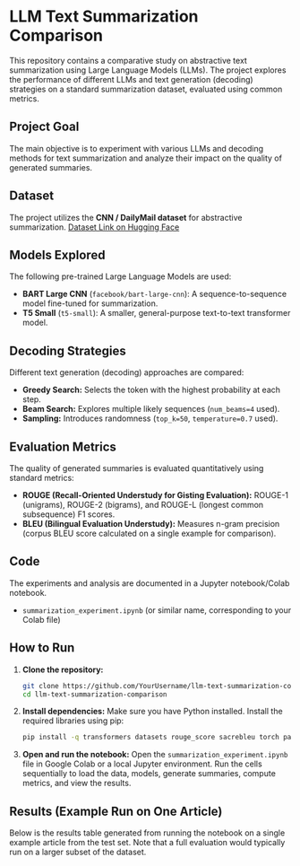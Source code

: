 # LLM Text Summarization Comparison

This repository contains a comparative study on abstractive text summarization using Large Language Models (LLMs). The project explores the performance of different LLMs and text generation (decoding) strategies on a standard summarization dataset, evaluated using common metrics.

## Project Goal

The main objective is to experiment with various LLMs and decoding methods for text summarization and analyze their impact on the quality of generated summaries.

## Dataset

The project utilizes the **CNN / DailyMail dataset** for abstractive summarization.
[Dataset Link on Hugging Face](https://huggingface.co/datasets/abisee/cnn_dailymail)

## Models Explored

The following pre-trained Large Language Models are used:

- **BART Large CNN** (`facebook/bart-large-cnn`): A sequence-to-sequence model fine-tuned for summarization.
- **T5 Small** (`t5-small`): A smaller, general-purpose text-to-text transformer model.

## Decoding Strategies

Different text generation (decoding) approaches are compared:

- **Greedy Search:** Selects the token with the highest probability at each step.
- **Beam Search:** Explores multiple likely sequences (`num_beams=4` used).
- **Sampling:** Introduces randomness (`top_k=50`, `temperature=0.7` used).

## Evaluation Metrics

The quality of generated summaries is evaluated quantitatively using standard metrics:

- **ROUGE (Recall-Oriented Understudy for Gisting Evaluation):** ROUGE-1 (unigrams), ROUGE-2 (bigrams), and ROUGE-L (longest common subsequence) F1 scores.
- **BLEU (Bilingual Evaluation Understudy):** Measures n-gram precision (corpus BLEU score calculated on a single example for comparison).

## Code

The experiments and analysis are documented in a Jupyter notebook/Colab notebook.

- `summarization_experiment.ipynb` (or similar name, corresponding to your Colab file)

## How to Run

1.  **Clone the repository:**
    ```bash
    git clone https://github.com/YourUsername/llm-text-summarization-comparison.git
    cd llm-text-summarization-comparison
    ```
2.  **Install dependencies:** Make sure you have Python installed. Install the required libraries using pip:
    ```bash
    pip install -q transformers datasets rouge_score sacrebleu torch pandas
    ```
3.  **Open and run the notebook:** Open the `summarization_experiment.ipynb` file in Google Colab or a local Jupyter environment. Run the cells sequentially to load the data, models, generate summaries, compute metrics, and view the results.

## Results (Example Run on One Article)

Below is the results table generated from running the notebook on a single example article from the test set. Note that a full evaluation would typically run on a larger subset of the dataset.
